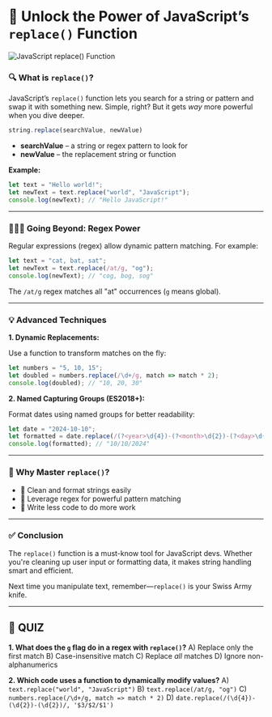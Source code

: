 # 🔧 Unlock the Power of JavaScript’s `replace()` Function

![JavaScript replace() Function](https://agunechembaekene.wordpress.com/wp-content/uploads/2024/10/6015105009924031167.jpg?w=1024)

### 🔍 What is `replace()`?

JavaScript’s `replace()` function lets you search for a string or pattern and swap it with something new. Simple, right? But it gets *way* more powerful when you dive deeper.

```js
string.replace(searchValue, newValue)
```

* **searchValue** – a string or regex pattern to look for
* **newValue** – the replacement string or function

**Example:**

```js
let text = "Hello world!";
let newText = text.replace("world", "JavaScript");
console.log(newText); // "Hello JavaScript!"
```

---

### 🧙🏽‍♂️ Going Beyond: Regex Power

Regular expressions (regex) allow dynamic pattern matching. For example:

```js
let text = "cat, bat, sat";
let newText = text.replace(/at/g, "og");
console.log(newText); // "cog, bog, sog"
```

The `/at/g` regex matches all "at" occurrences (`g` means global).

---

### 💡 Advanced Techniques

**1. Dynamic Replacements:**

Use a function to transform matches on the fly:

```js
let numbers = "5, 10, 15";
let doubled = numbers.replace(/\d+/g, match => match * 2);
console.log(doubled); // "10, 20, 30"
```

**2. Named Capturing Groups (ES2018+):**

Format dates using named groups for better readability:

```js
let date = "2024-10-10";
let formatted = date.replace(/(?<year>\d{4})-(?<month>\d{2})-(?<day>\d{2})/, '$<day>/$<month>/$<year>');
console.log(formatted); // "10/10/2024"
```

---

### 🚀 Why Master `replace()`?

* 🧹 Clean and format strings easily
* 🧠 Leverage regex for powerful pattern matching
* 🧾 Write less code to do more work

---

### ✅ Conclusion

The `replace()` function is a must-know tool for JavaScript devs. Whether you're cleaning up user input or formatting data, it makes string handling smart and efficient.

Next time you manipulate text, remember—`replace()` is your Swiss Army knife.

---

## 🧠 QUIZ

**1. What does the `g` flag do in a regex with `replace()`?**
A) Replace only the first match
B) Case-insensitive match
C) Replace *all* matches
D) Ignore non-alphanumerics

**2. Which code uses a function to dynamically modify values?**
A) `text.replace("world", "JavaScript")`
B) `text.replace(/at/g, "og")`
C) `numbers.replace(/\d+/g, match => match * 2)`
D) `date.replace(/(\d{4})-(\d{2})-(\d{2})/, '$3/$2/$1')`

